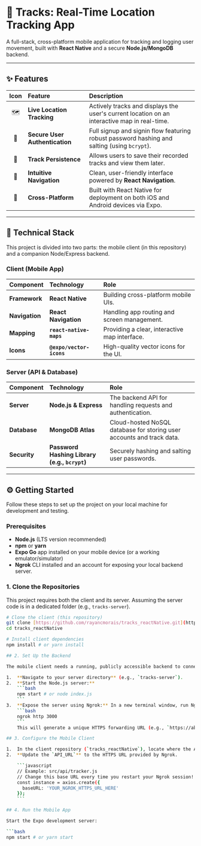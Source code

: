 # 📍 Tracks: Real-Time Location Tracking App

A full-stack, cross-platform mobile application for tracking and logging user movement, built with **React Native** and a secure **Node.js/MongoDB** backend.

---

## ✨ Features

| Icon | Feature | Description |
| :---: | :--- | :--- |
| 🗺️ | **Live Location Tracking** | Actively tracks and displays the user's current location on an interactive map in real-time. |
| 🔐 | **Secure User Authentication** | Full signup and signin flow featuring robust password hashing and salting (using `bcrypt`). |
| 💾 | **Track Persistence** | Allows users to save their recorded tracks and view them later. |
| 🧭 | **Intuitive Navigation** | Clean, user-friendly interface powered by **React Navigation**. |
| 📱 | **Cross-Platform** | Built with React Native for deployment on both iOS and Android devices via Expo. |

---

## 🚀 Technical Stack

This project is divided into two parts: the mobile client (in this repository) and a companion Node/Express backend.

### Client (Mobile App)

| Component | Technology | Role |
| :--- | :--- | :--- |
| **Framework** | **React Native** | Building cross-platform mobile UIs. |
| **Navigation** | **React Navigation** | Handling app routing and screen management. |
| **Mapping** | **`react-native-maps`** | Providing a clear, interactive map interface. |
| **Icons** | **`@expo/vector-icons`** | High-quality vector icons for the UI. |

### Server (API & Database)

| Component | Technology | Role |
| :--- | :--- | :--- |
| **Server** | **Node.js & Express** | The backend API for handling requests and authentication. |
| **Database** | **MongoDB Atlas** | Cloud-hosted NoSQL database for storing user accounts and track data. |
| **Security** | **Password Hashing Library (e.g., `bcrypt`)** | Securely hashing and salting user passwords. |

---

## ⚙️ Getting Started

Follow these steps to set up the project on your local machine for development and testing.

### Prerequisites

* **Node.js** (LTS version recommended)
* **npm** or **yarn**
* **Expo Go** app installed on your mobile device (or a working emulator/simulator)
* **Ngrok** CLI installed and an account for exposing your local backend server.

### 1. Clone the Repositories

This project requires both the client and its server. Assuming the server code is in a dedicated folder (e.g., `tracks-server`).

```bash
# Clone the client (this repository)
git clone [https://github.com/rayancmorais/tracks_reactNative.git](https://github.com/rayancmorais/tracks_reactNative.git)
cd tracks_reactNative

# Install client dependencies
npm install # or yarn install

## 2. Set Up the Backend

The mobile client needs a running, publicly accessible backend to connect to for authentication and data management.

1.  **Navigate to your server directory** (e.g., `tracks-server`).
2.  **Start the Node.js server:**
    ```bash
    npm start # or node index.js
    ```
3.  **Expose the server using Ngrok:** In a new terminal window, run Ngrok, specifying the port your Node.js server is running on (e.g., port 3000):
    ```bash
    ngrok http 3000
    ```
    This will generate a unique HTTPS forwarding URL (e.g., `https://abcdef12345.ngrok.io`). **This is your `API_URL`**.

## 3. Configure the Mobile Client

1.  In the client repository (`tracks_reactNative`), locate where the API URL is defined (e.g., in a file like `src/api/tracker.js`).
2.  **Update the `API_URL`** to the HTTPS URL provided by Ngrok.

    ```javascript
    // Example: src/api/tracker.js
    // Change this base URL every time you restart your Ngrok session!
    const instance = axios.create({
      baseURL: 'YOUR_NGROK_HTTPS_URL_HERE' 
    });
    ```

## 4. Run the Mobile App

Start the Expo development server:

```bash
npm start # or yarn start

